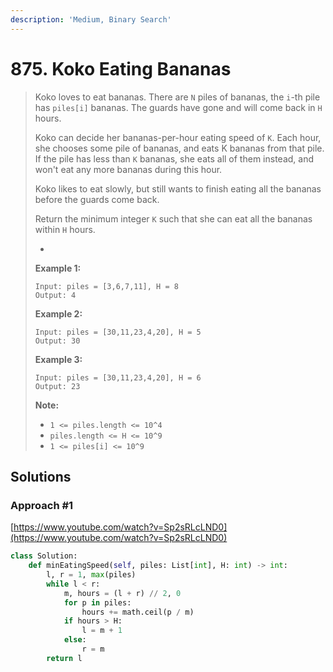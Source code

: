 ```yaml
---
description: 'Medium, Binary Search'
---
```


# 875. Koko Eating Bananas

> Koko loves to eat bananas.  There are `N` piles of bananas, the `i`-th pile has `piles[i]` bananas.  The guards have gone and will come back in `H` hours.
>
> Koko can decide her bananas-per-hour eating speed of `K`.  Each hour, she chooses some pile of bananas, and eats K bananas from that pile.  If the pile has less than `K` bananas, she eats all of them instead, and won't eat any more bananas during this hour.
>
> Koko likes to eat slowly, but still wants to finish eating all the bananas before the guards come back.
>
> Return the minimum integer `K` such that she can eat all the bananas within `H` hours.
>
> * 
> **Example 1:**
>
> ```text
> Input: piles = [3,6,7,11], H = 8
> Output: 4
> ```
>
> **Example 2:**
>
> ```text
> Input: piles = [30,11,23,4,20], H = 5
> Output: 30
> ```
>
> **Example 3:**
>
> ```text
> Input: piles = [30,11,23,4,20], H = 6
> Output: 23
> ```
>
> **Note:**
>
> * `1 <= piles.length <= 10^4`
> * `piles.length <= H <= 10^9`
> * `1 <= piles[i] <= 10^9`

## Solutions

### Approach \#1

[https://www.youtube.com/watch?v=Sp2sRLcLND0](https://www.youtube.com/watch?v=Sp2sRLcLND0)

```python
class Solution:
    def minEatingSpeed(self, piles: List[int], H: int) -> int:
        l, r = 1, max(piles)
        while l < r:
            m, hours = (l + r) // 2, 0
            for p in piles:
                hours += math.ceil(p / m)
            if hours > H:
                l = m + 1
            else:
                r = m
        return l
```

